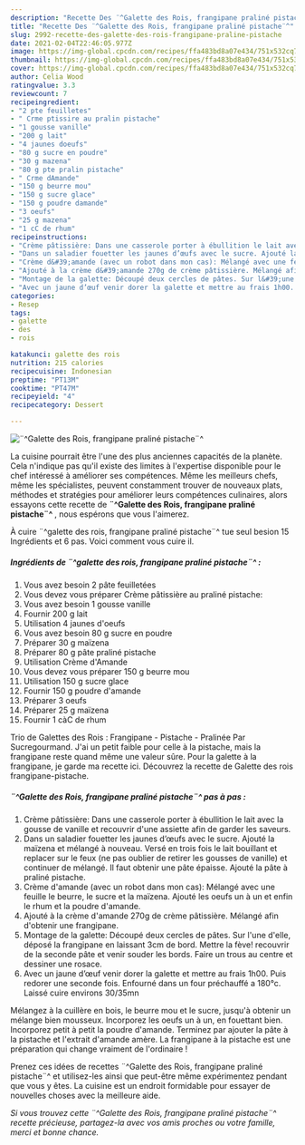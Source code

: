 ```yaml
---
description: "Recette Des ¨^Galette des Rois, frangipane praliné pistache¨^"
title: "Recette Des ¨^Galette des Rois, frangipane praliné pistache¨^"
slug: 2992-recette-des-galette-des-rois-frangipane-praline-pistache
date: 2021-02-04T22:46:05.977Z
image: https://img-global.cpcdn.com/recipes/ffa483bd8a07e434/751x532cq70/galette-des-rois-frangipane-praline-pistache-photo-principale-de-la-recette.jpg
thumbnail: https://img-global.cpcdn.com/recipes/ffa483bd8a07e434/751x532cq70/galette-des-rois-frangipane-praline-pistache-photo-principale-de-la-recette.jpg
cover: https://img-global.cpcdn.com/recipes/ffa483bd8a07e434/751x532cq70/galette-des-rois-frangipane-praline-pistache-photo-principale-de-la-recette.jpg
author: Celia Wood
ratingvalue: 3.3
reviewcount: 7
recipeingredient:
- "2 pte feuilletes"
- " Crme ptissire au pralin pistache"
- "1 gousse vanille"
- "200 g lait"
- "4 jaunes doeufs"
- "80 g sucre en poudre"
- "30 g mazena"
- "80 g pte pralin pistache"
- " Crme dAmande"
- "150 g beurre mou"
- "150 g sucre glace"
- "150 g poudre damande"
- "3 oeufs"
- "25 g mazena"
- "1 cC de rhum"
recipeinstructions:
- "Crème pâtissière: Dans une casserole porter à ébullition le lait avec la gousse de vanille et recouvrir d&#39;une assiette afin de garder les saveurs."
- "Dans un saladier fouetter les jaunes d’œufs avec le sucre. Ajouté la maïzena et mélangé à nouveau. Versé en trois fois le lait bouillant et replacer sur le feux (ne pas oublier de retirer les gousses de vanille) et continuer de mélangé. Il faut obtenir une pâte épaisse. Ajouté la pâte à praliné pistache."
- "Crème d&#39;amande (avec un robot dans mon cas): Mélangé avec une feuille le beurre, le sucre et la maïzena. Ajouté les oeufs un à un et enfin le rhum et la poudre d&#39;amande."
- "Ajouté à la crème d&#39;amande 270g de crème pâtissière. Mélangé afin d&#39;obtenir une frangipane."
- "Montage de la galette: Découpé deux cercles de pâtes. Sur l&#39;une d&#39;elle, déposé la frangipane en laissant 3cm de bord. Mettre la fève! recouvrir de la seconde pâte et venir souder les bords. Faire un trous au centre et dessiner une rosace."
- "Avec un jaune d’œuf venir dorer la galette et mettre au frais 1h00. Puis redorer une seconde fois. Enfourné dans un four préchauffé a 180°c. Laissé cuire environs 30/35mn"
categories:
- Resep
tags:
- galette
- des
- rois

katakunci: galette des rois 
nutrition: 215 calories
recipecuisine: Indonesian
preptime: "PT13M"
cooktime: "PT47M"
recipeyield: "4"
recipecategory: Dessert

---
```



![¨^Galette des Rois, frangipane praliné pistache¨^](https://img-global.cpcdn.com/recipes/ffa483bd8a07e434/751x532cq70/galette-des-rois-frangipane-praline-pistache-photo-principale-de-la-recette.jpg)

La cuisine pourrait être l'une des plus anciennes capacités de la planète. Cela n'indique pas qu'il existe des limites à l'expertise disponible pour le chef intéressé à améliorer ses compétences. Même les meilleurs chefs, même les spécialistes, peuvent constamment trouver de nouveaux plats, méthodes et stratégies pour améliorer leurs compétences culinaires, alors essayons cette recette de <strong> ¨^Galette des Rois, frangipane praliné pistache¨^ </strong>, nous espérons que vous l'aimerez.

<!--inarticleads1-->

À cuire ¨^galette des rois, frangipane praliné pistache¨^ tue seul besion 15 Ingrédients et 6 pas. Voici comment vous cuire il.

##### Ingrédients de ¨^galette des rois, frangipane praliné pistache¨^ :

1. Vous avez besoin 2 pâte feuilletées
1. Vous devez vous préparer  Crème pâtissière au praliné pistache:
1. Vous avez besoin 1 gousse vanille
1. Fournir 200 g lait
1. Utilisation 4 jaunes d&#39;oeufs
1. Vous avez besoin 80 g sucre en poudre
1. Préparer 30 g maïzena
1. Préparer 80 g pâte praliné pistache
1. Utilisation  Crème d&#39;Amande
1. Vous devez vous préparer 150 g beurre mou
1. Utilisation 150 g sucre glace
1. Fournir 150 g poudre d&#39;amande
1. Préparer 3 oeufs
1. Préparer 25 g maïzena
1. Fournir 1 càC de rhum


Trio de Galettes des Rois : Frangipane - Pistache - Pralinée Par Sucregourmand. J&#39;ai un petit faible pour celle à la pistache, mais la frangipane reste quand même une valeur sûre. Pour la galette à la frangipane, je garde ma recette ici. Découvrez la recette de Galette des rois frangipane-pistache. 

<!--inarticleads2-->

##### ¨^Galette des Rois, frangipane praliné pistache¨^ pas à pas :

1. Crème pâtissière: Dans une casserole porter à ébullition le lait avec la gousse de vanille et recouvrir d&#39;une assiette afin de garder les saveurs.
1. Dans un saladier fouetter les jaunes d’œufs avec le sucre. Ajouté la maïzena et mélangé à nouveau. Versé en trois fois le lait bouillant et replacer sur le feux (ne pas oublier de retirer les gousses de vanille) et continuer de mélangé. Il faut obtenir une pâte épaisse. Ajouté la pâte à praliné pistache.
1. Crème d&#39;amande (avec un robot dans mon cas): Mélangé avec une feuille le beurre, le sucre et la maïzena. Ajouté les oeufs un à un et enfin le rhum et la poudre d&#39;amande.
1. Ajouté à la crème d&#39;amande 270g de crème pâtissière. Mélangé afin d&#39;obtenir une frangipane.
1. Montage de la galette: Découpé deux cercles de pâtes. Sur l&#39;une d&#39;elle, déposé la frangipane en laissant 3cm de bord. Mettre la fève! recouvrir de la seconde pâte et venir souder les bords. Faire un trous au centre et dessiner une rosace.
1. Avec un jaune d’œuf venir dorer la galette et mettre au frais 1h00. Puis redorer une seconde fois. Enfourné dans un four préchauffé a 180°c. Laissé cuire environs 30/35mn


Mélangez à la cuillère en bois, le beurre mou et le sucre, jusqu&#39;à obtenir un mélange bien mousseux. Incorporez les oeufs un à un, en fouettant bien. Incorporez petit à petit la poudre d&#39;amande. Terminez par ajouter la pâte à la pistache et l&#39;extrait d&#39;amande amère. La frangipane à la pistache est une préparation qui change vraiment de l&#39;ordinaire ! 

<!--inarticleads1-->

<p>
Prenez ces idées de recettes ¨^Galette des Rois, frangipane praliné pistache¨^ et utilisez-les ainsi que peut-être même expérimentez pendant que vous y êtes. La cuisine est un endroit formidable pour essayer de nouvelles choses avec la meilleure aide.
</p>

<p>
<i>Si vous trouvez cette ¨^Galette des Rois, frangipane praliné pistache¨^ recette précieuse, partagez-la avec vos amis proches ou votre famille, merci et bonne chance.</i>
</p>
